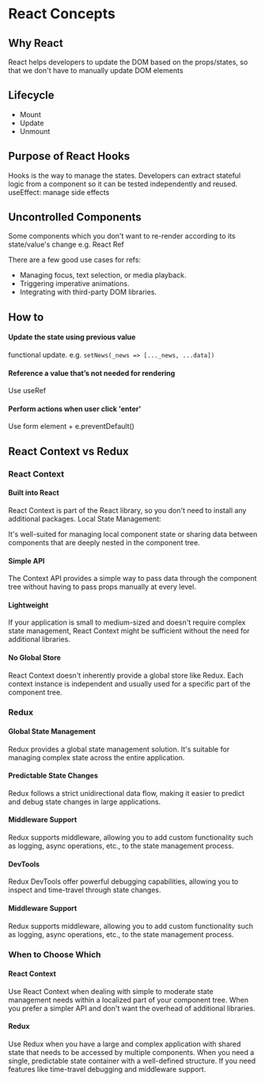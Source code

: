 # React Concepts

## Why React

React helps developers to update the DOM based on the props/states, so that we don't have to manually update DOM elements

## Lifecycle

- Mount
- Update
- Unmount

## Purpose of React Hooks

Hooks is the way to manage the states. Developers can extract stateful logic from a component so it can be tested independently and reused. useEffect: manage side effects

## Uncontrolled Components

Some components which you don't want to re-render according to its state/value's change e.g. React Ref

There are a few good use cases for refs:

- Managing focus, text selection, or media playback.
- Triggering imperative animations.
- Integrating with third-party DOM libraries.

## How to

#### Update the state using previous value

functional update. e.g. `setNews(_news => [..._news, ...data])`

#### Reference a value that’s not needed for rendering

Use useRef

#### Perform actions when user click 'enter'

Use form element + e.preventDefault()

## React Context vs Redux

### React Context

#### Built into React

React Context is part of the React library, so you don't need to install any additional packages.
Local State Management:

It's well-suited for managing local component state or sharing data between components that are deeply nested in the component tree.

#### Simple API

The Context API provides a simple way to pass data through the component tree without having to pass props manually at every level.

#### Lightweight

If your application is small to medium-sized and doesn't require complex state management, React Context might be sufficient without the need for additional libraries.

#### No Global Store

React Context doesn't inherently provide a global store like Redux. Each context instance is independent and usually used for a specific part of the component tree.

### Redux

#### Global State Management

Redux provides a global state management solution. It's suitable for managing complex state across the entire application.

#### Predictable State Changes

Redux follows a strict unidirectional data flow, making it easier to predict and debug state changes in large applications.

#### Middleware Support

Redux supports middleware, allowing you to add custom functionality such as logging, async operations, etc., to the state management process.

#### DevTools

Redux DevTools offer powerful debugging capabilities, allowing you to inspect and time-travel through state changes.

#### Middleware Support

Redux supports middleware, allowing you to add custom functionality such as logging, async operations, etc., to the state management process.

### When to Choose Which

#### React Context

Use React Context when dealing with simple to moderate state management needs within a localized part of your component tree.
When you prefer a simpler API and don't want the overhead of additional libraries.

#### Redux

Use Redux when you have a large and complex application with shared state that needs to be accessed by multiple components.
When you need a single, predictable state container with a well-defined structure.
If you need features like time-travel debugging and middleware support.
